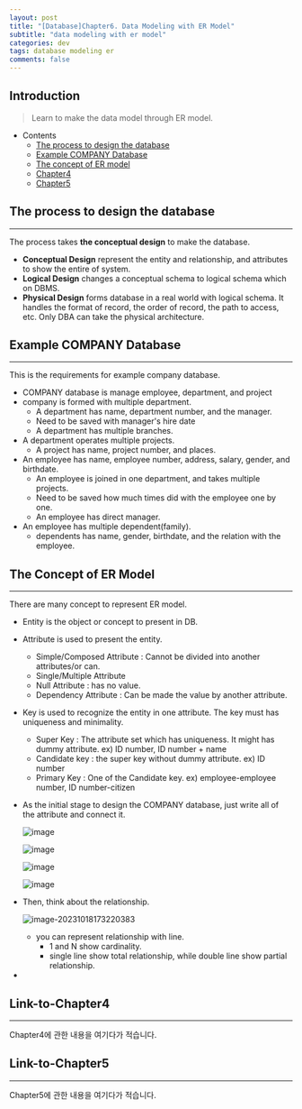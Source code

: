 ```yaml
---
layout: post
title: "[Database]Chapter6. Data Modeling with ER Model"
subtitle: "data modeling with er model"
categories: dev
tags: database modeling er
comments: false
---
```


## Introduction
> Learn to make the data model through ER model.

- Contents
	- [The process to design the database](#the-process-to-design-the-database)
	- [Example COMPANY Database](#example-company-database)
	- [The concept of ER model](#the-concept-of-er-model)
	- [Chapter4](#link-to-chapter4)
	- [Chapter5](#link-to-chapter5)
  
## The process to design the database
---
The process takes **the conceptual design** to make the database.

- **Conceptual Design** represent the entity and relationship, and attributes to show the entire of system.
- **Logical Design** changes a conceptual schema to logical schema which on DBMS.
- **Physical Design** forms database in a real world with logical schema. It handles the format of record, the order of record, the path to access, etc. Only DBA can take the physical architecture.



## Example COMPANY Database
---
This is the requirements for example company database.

- COMPANY database is manage employee, department, and project 
- company is formed with multiple department.
  - A department has name, department number, and the manager.
  - Need to be saved with manager's hire date
  - A department has multiple branches.
- A department operates multiple projects.
  - A project has name, project number, and places.
- An employee has name, employee number, address, salary, gender, and birthdate.
  - An employee is joined in one department, and takes multiple projects.
  - Need to be saved how much times did with the employee one by one.
  - An employee has direct manager.
- An employee has multiple dependent(family).
  - dependents has name, gender, birthdate, and the relation with the employee.



## The Concept of ER Model
---
There are many concept to represent ER model.

- Entity is the object or concept to present in DB.
- Attribute is used to present the entity.
  - Simple/Composed Attribute : Cannot be divided into another attributes/or can.
  - Single/Multiple Attribute
  - Null Attribute : has no value.
  - Dependency Attribute : Can be made the value by another attribute.

- Key is used to recognize the entity in one attribute. The key must has uniqueness and minimality.

  - Super Key : The attribute set which has uniqueness. It might has dummy attribute. ex) ID number, ID number + name
  - Candidate key : the super key without dummy attribute. ex) ID number
  - Primary Key : One of the Candidate key. ex) employee-employee number, ID number-citizen

- As the initial stage to design the COMPANY database, just write all of the attribute and connect it.

  ![image](https://github.com/yeosu623/yeosu623.github.io/assets/72304945/d74648ed-3162-4e16-ac47-b53e6857f04c)

  ![image](https://github.com/yeosu623/yeosu623.github.io/assets/72304945/52a4ddac-68df-4672-9e18-47fb37c02f58)

  ![image](https://github.com/yeosu623/yeosu623.github.io/assets/72304945/82e4c80e-e189-4212-b2f5-b07ca541a4bf)

  ![image](https://github.com/yeosu623/yeosu623.github.io/assets/72304945/a5b6e94f-23b7-4f97-8268-e3129dba2bdc)

- Then, think about the relationship.

  ![image-20231018173220383](C:\Users\yeosu\AppData\Roaming\Typora\typora-user-images\image-20231018173220383.png)

  - you can represent relationship with line.
    - 1 and N show cardinality.
    - single line show total relationship, while double line show partial relationship.

- 



## Link-to-Chapter4  
---
Chapter4에 관한 내용을 여기다가 적습니다.  

## Link-to-Chapter5  
---
Chapter5에 관한 내용을 여기다가 적습니다.  